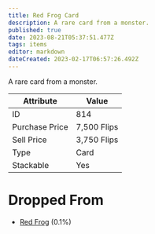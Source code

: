```yaml
---
title: Red Frog Card
description: A rare card from a monster.
published: true
date: 2023-08-21T05:37:51.477Z
tags: items
editor: markdown
dateCreated: 2023-02-17T06:57:26.492Z
---
```


A rare card from a monster.

|Attribute|Value|
|-|-|
|ID|814|
|Purchase Price|7,500 Flips|
|Sell Price|3,750 Flips|
|Type|Card|
|Stackable|Yes|


# Dropped From
 * [Red Frog](/monsters/red-frog) (0.1%)
